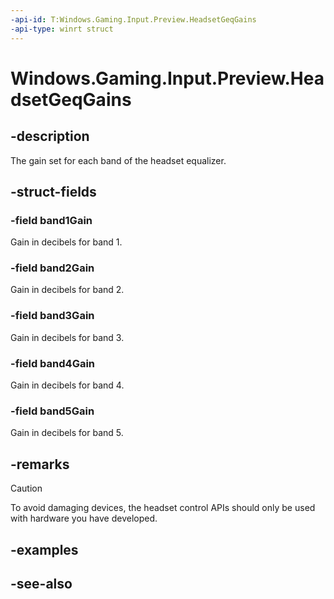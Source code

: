 ```yaml
---
-api-id: T:Windows.Gaming.Input.Preview.HeadsetGeqGains
-api-type: winrt struct
---
```


# Windows.Gaming.Input.Preview.HeadsetGeqGains

<!--
public struct HeadsetGeqGains
-->

## -description

The gain set for each band of the headset equalizer.

## -struct-fields

### -field band1Gain

Gain in decibels for band 1.

### -field band2Gain

Gain in decibels for band 2.

### -field band3Gain

Gain in decibels for band 3.

### -field band4Gain

Gain in decibels for band 4.

### -field band5Gain

Gain in decibels for band 5.

## -remarks

> [!CAUTION]
> To avoid damaging devices, the headset control APIs should only be used with hardware you have developed.

## -examples

## -see-also
